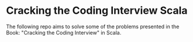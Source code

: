 # Cracking the Coding Interview Scala

The following repo aims to solve some of the problems presented in the Book: "Cracking the Coding Interview" in Scala.
